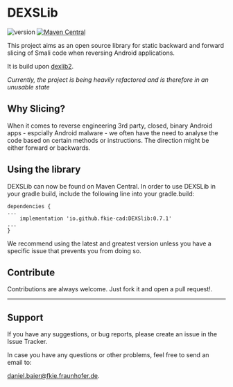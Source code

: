 # DEXSLib
![version](https://img.shields.io/badge/version-0.7.1-blue) [![Maven Central](https://maven-badges.herokuapp.com/maven-central/io.github.fkie-cad/DEXSlib/badge.svg)](https://maven-badges.herokuapp.com/maven-central/io.github.fkie-cad/DEXSlib)

This project aims as an open source library for static backward and forward slicing of Smali code when reversing Android applications. 

It is build upon [dexlib2](https://github.com/JesusFreke/smali/tree/master/dexlib2).

*Currently, the project is being heavily refactored and is therefore in an unusable state*

## Why Slicing?

When it comes to reverse engineering 3rd party, closed, binary Android apps - espcially Android malware - we often have the need to analyse the code based on certain methods or instructions. The direction might be either forward or backwards. 

## Using the library

DEXSLib can now be found on Maven Central. In order to use DEXSLib in your gradle build, include the following line into your gradle.build:
```
dependencies {
...
    implementation 'io.github.fkie-cad:DEXSlib:0.7.1'
...
}
```
We recommend using the latest and greatest version unless you have a specific issue that prevents you from doing so.


## Contribute

Contributions are always welcome. Just fork it and open a pull request!.
___

## Support

If you have any suggestions, or bug reports, please create an issue in the Issue Tracker.

In case you have any questions or other problems, feel free to send an email to:

[daniel.baier@fkie.fraunhofer.de](mailto:daniel.baier@fkie.fraunhofer.de).
